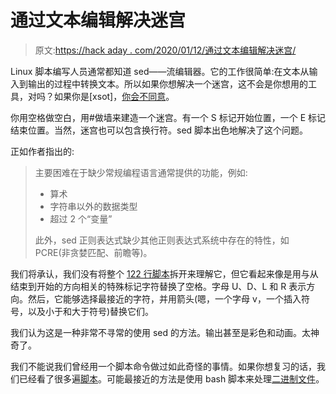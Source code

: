 # 通过文本编辑解决迷宫

> 原文:[https://hack aday . com/2020/01/12/通过文本编辑解决迷宫/](https://hackaday.com/2020/01/12/maze-solving-via-text-editing/)

Linux 脚本编写人员通常都知道 sed——流编辑器。它的工作很简单:在文本从输入到输出的过程中转换文本。所以如果你想解决一个迷宫，这不会是你想用的工具，对吗？如果你是[xsot]，[你会不同意](https://devpost.com/software/sed-pathfinder)。

你用空格做空白，用#做墙来建造一个迷宫。有一个 S 标记开始位置，一个 E 标记结束位置。当然，迷宫也可以包含换行符。sed 脚本出色地解决了这个问题。

正如作者指出的:

> 主要困难在于缺少常规编程语言通常提供的功能，例如:
> 
> *   算术
> *   字符串以外的数据类型
> *   超过 2 个“变量”
> 
> 此外，sed 正则表达式缺少其他正则表达式系统中存在的特性，如 PCRE(非贪婪匹配、前瞻等)。

我们将承认，我们没有将整个 [122 行脚本](https://gist.github.com/xsot/99a8a4304660916455ba2c2c774e623a)拆开来理解它，但它看起来像是用与从结束到开始的方向相关的特殊标记字符替换了空格。字母 U、D、L 和 R 表示方向。然后，它能够选择最接近的字符，并用箭头(嗯，一个字母 v，一个插入符号，以及小于和大于符号)替换它们。

我们认为这是一种非常不寻常的使用 sed 的方法。输出甚至是彩色和动画。太神奇了。

我们不能说我们曾经用一个脚本命令做过如此奇怪的事情。如果你想复习的话，我们已经看了很多遍[脚本](https://hackaday.com/2019/12/30/linux-fu-leaning-down-with-exec/)。可能最接近的方法是使用 bash 脚本来处理[二进制文件](https://hackaday.com/2018/06/29/linux-fu-scripting-for-binary-files/)。